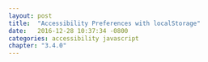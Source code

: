 ```yaml
---
layout: post
title:  "Accessibility Preferences with localStorage"
date:   2016-12-28 10:37:34 -0800
categories: accessibility javascript
chapter: "3.4.0"
---
```


